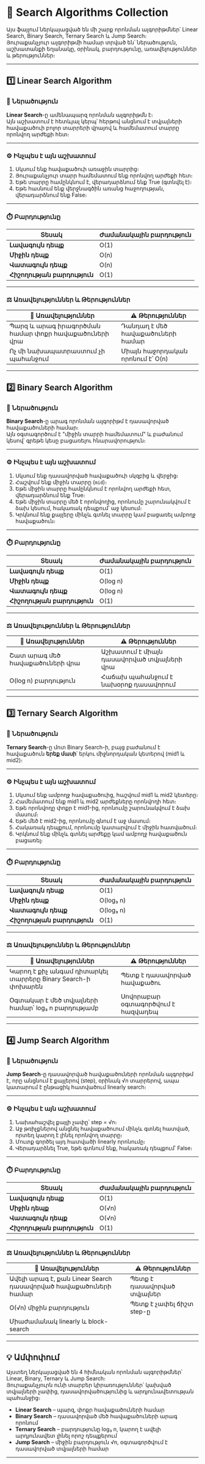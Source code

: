 # 🧩 Search Algorithms Collection

Այս ֆայլում ներկայացված են մի շարք որոնման ալգորիթմներ՝ Linear Search, Binary Search, Ternary Search և Jump Search։  
Յուրաքանչյուր ալգորիթմի համար տրված են՝ ներածություն, աշխատանքի եղանակը, օրինակ, բարդությունը, առավելություններ և թերություններ։

---

## 1️⃣ Linear Search Algorithm

### 🔹 Ներածություն
**Linear Search**-ը ամենապարզ որոնման ալգորիթմն է։  
Այն աշխատում է հետևյալ կերպ՝ հերթով անցնում է տվյալների հավաքածուի բոլոր տարրերի վրայով և համեմատում տարրը որոնվող արժեքի հետ։

---

### ⚙️ Ինչպես է այն աշխատում
1. Սկսում ենք հավաքածուի առաջին տարրից։  
2. Յուրաքանչյուր տարր համեմատում ենք որոնվող արժեքի հետ։  
3. Եթե տարրը համընկնում է, վերադարձնում ենք True (գտնվել է)։  
4. Եթե հասնում ենք վերջնագծին առանց հաջողության, վերադարձնում ենք False։

---

### ⏱️ Բարդությունը

| Տեսակ | Ժամանակային բարդություն |
|--------|---------------------|
| **Լավագույն դեպք** | O(1) |
| **Միջին դեպք** | O(n) |
| **Վատագույն դեպք** | O(n) |
| **Հիշողության բարդություն** | O(1) |

---

### ⚖️ Առավելություններ և Թերություններ

| 💪 Առավելություններ | ⚠️ Թերություններ |
|---------------------|-----------------|
| Պարզ և արագ իրագործման համար փոքր հավաքածուների վրա | Դանդաղ է մեծ հավաքածուների համար |
| Ոչ մի նախապատրաստում չի պահանջում | Միայն հաջորդական որոնում է՝ O(n) |

---

## 2️⃣ Binary Search Algorithm

### 🔹 Ներածություն
**Binary Search**-ը արագ որոնման ալգորիթմ է դասավորված հավաքածուների համար։  
Այն օգտագործում է "միջին տարրի համեմատում" և բաժանում կեսով՝ գրեթե կեսը բացառելու հնարավորություն։

---

### ⚙️ Ինչպես է այն աշխատում
1. Սկսում ենք դասավորված հավաքածուի սկզբից և վերջից։  
2. Հաշվում ենք միջին տարրը (`mid`)։  
3. Եթե միջին տարրը համընկնում է որոնվող արժեքի հետ, վերադարձնում ենք True։  
4. Եթե միջին տարրը մեծ է որոնվողից, որոնումը շարունակվում է ձախ կեսում, հակառակ դեպքում՝ աջ կեսում։  
5. Կրկնում ենք քայլերը մինչև գտնել տարրը կամ բացառել ամբողջ հավաքածուն։

---

### ⏱️ Բարդությունը

| Տեսակ | Ժամանակային բարդություն |
|--------|---------------------|
| **Լավագույն դեպք** | O(1) |
| **Միջին դեպք** | O(log n) |
| **Վատագույն դեպք** | O(log n) |
| **Հիշողության բարդություն** | O(1) |

---

### ⚖️ Առավելություններ և Թերություններ

| 💪 Առավելություններ | ⚠️ Թերություններ |
|---------------------|-----------------|
| Շատ արագ մեծ հավաքածուների վրա | Աշխատում է միայն դասավորված տվյալների վրա |
| O(log n) բարդություն | Հաճախ պահանջում է նախօրոք դասավորում |

---

## 3️⃣ Ternary Search Algorithm

### 🔹 Ներածություն
**Ternary Search**-ը մոտ Binary Search-ի, բայց բաժանում է հավաքածուն **երեք մասի**՝ երկու միջնորդական կետերով (mid1 և mid2)։

---

### ⚙️ Ինչպես է այն աշխատում
1. Սկսում ենք ամբողջ հավաքածուից, հաշվում mid1 և mid2 կետերը։  
2. Համեմատում ենք mid1 և mid2 արժեքները որոնվողի հետ։  
3. Եթե որոնվողը փոքր է mid1-ից, որոնումը շարունակվում է ձախ մասում։  
4. Եթե մեծ է mid2-ից, որոնումը գնում է աջ մասում։  
5. Հակառակ դեպքում, որոնումը կատարվում է միջին հատվածում։  
6. Կրկնում ենք մինչև գտնել արժեքը կամ ամբողջ հավաքածուն բացառել։

---

### ⏱️ Բարդությունը

| Տեսակ | Ժամանակային բարդություն |
|--------|---------------------|
| **Լավագույն դեպք** | O(1) |
| **Միջին դեպք** | O(log₃ n) |
| **Վատագույն դեպք** | O(log₃ n) |
| **Հիշողության բարդություն** | O(1) |

---

### ⚖️ Առավելություններ և Թերություններ

| 💪 Առավելություններ | ⚠️ Թերություններ |
|---------------------|-----------------|
| Կարող է քիչ անգամ դիտարկել տարրերը Binary Search-ի փոխարեն | Պետք է դասավորված հավաքածու |
| Օգտակար է մեծ տվյալների համար՝ log₃ n բարդությամբ | Սովորաբար օգտագործվում է հազվադեպ |

---

## 4️⃣ Jump Search Algorithm

### 🔹 Ներածություն
**Jump Search**-ը դասավորված հավաքածուների որոնման ալգորիթմ է, որը անցնում է քայլերով (step), օրինակ √n տարրերով, ապա կատարում է ընթացիկ հատվածում linearly search։

---

### ⚙️ Ինչպես է այն աշխատում
1. Նախահաշվել քայլի չափը՝ step = √n։  
2. Աջ թռիչքներով անցնել հավաքածուում մինչև գտնել հատված, որտեղ կարող է լինել որոնվող տարրը։  
3. Մուտք գործել այդ հատվածի linearly որոնումը։  
4. Վերադարձնել True, եթե գտնում ենք, հակառակ դեպքում՝ False։

---

### ⏱️ Բարդությունը

| Տեսակ | Ժամանակային բարդություն |
|--------|---------------------|
| **Լավագույն դեպք** | O(1) |
| **Միջին դեպք** | O(√n) |
| **Վատագույն դեպք** | O(√n) |
| **Հիշողության բարդություն** | O(1) |

---

### ⚖️ Առավելություններ և Թերություններ

| 💪 Առավելություններ | ⚠️ Թերություններ |
|---------------------|-----------------|
| Ավելի արագ է, քան Linear Search դասավորված հավաքածուների համար | Պետք է դասավորված տվյալներ |
| O(√n) միջին բարդություն | Պետք է չափել ճիշտ step-ը |
| Միաժամանակ linearly և block-search | |

---

## 💡 Ամփոփում

Այստեղ ներկայացված են 4 հիմնական որոնման ալգորիթմներ՝ Linear, Binary, Ternary և Jump Search։  
Յուրաքանչյուրն ունի տարբեր կիրառություններ՝ կախված տվյալների չափից, դասավորվածությունից և արդյունավետության պահանջից։

- **Linear Search** – պարզ, փոքր հավաքածուների համար  
- **Binary Search** – դասավորված մեծ հավաքածուների արագ որոնում  
- **Ternary Search** – բարդությունը log₃ n, կարող է ավելի արդյունավետ լինել որոշ դեպքերում  
- **Jump Search** – միջին բարդություն √n, օգտագործվում է դասավորված տվյալների համար  

---

